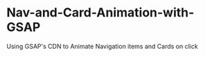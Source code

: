 # Nav-and-Card-Animation-with-GSAP

Using GSAP's CDN to Animate Navigation items and Cards on click
